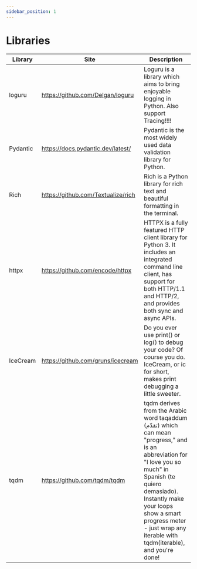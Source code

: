 ```yaml
---
sidebar_position: 1
---
```


# Libraries

| Library  | Site                               | Description                                                                                                                                                                                                                                                                          |
|----------|------------------------------------|--------------------------------------------------------------------------------------------------------------------------------------------------------------------------------------------------------------------------------------------------------------------------------------|
| loguru   | https://github.com/Delgan/loguru   | Loguru is a library which aims to bring enjoyable logging in Python. Also support Tracing!!!!                                                                                                                                                                                        |
| Pydantic | https://docs.pydantic.dev/latest/  | Pydantic is the most widely used data validation library for Python.                                                                                                                                                                                                                 |
| Rich     | https://github.com/Textualize/rich | Rich is a Python library for rich text and beautiful formatting in the terminal.                                                                                                                                                                                                     |
| httpx    | https://github.com/encode/httpx    | HTTPX is a fully featured HTTP client library for Python 3. It includes an integrated command line client, has support for both HTTP/1.1 and HTTP/2, and provides both sync and async APIs.                                                                                          |                                                                |
| IceCream | https://github.com/gruns/icecream  | Do you ever use print() or log() to debug your code? Of course you do. IceCream, or ic for short, makes print debugging a little sweeter.                                                                                                                                            |  
| tqdm     | https://github.com/tqdm/tqdm       | tqdm derives from the Arabic word taqaddum (تقدّم) which can mean "progress," and is an abbreviation for "I love you so much" in Spanish (te quiero demasiado). Instantly make your loops show a smart progress meter - just wrap any iterable with tqdm(iterable), and you're done! |